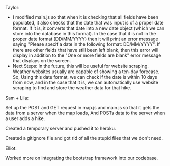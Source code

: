 Taylor:
- I modified main.js so that when it is checking that all fields have been populated, it also checks that
  the date that was input is of a proper date format. If it is, it converts that date into a new date object
  (which we can store into the database in this format). In the case that it is not in the proper date format
  (DD/MM/YYYY) then it will print an error message saying "Please specif a date in the following format: DD/MM/YYYY".
  If there are other fields that have still been left blank, then this error will display in addition to the
  "One or more fields are blank" error message that displays on the screen.
- Next Steps: In the future, this will be useful for website scraping. Weather websites usually are capable
  of showing a ten-day forecase. So, Using this date format, we can check if the date is within 10 days from now,
  and in the case that it is, we can automatically use website scraping to find and store the weather data for that 
  hike.


Sam + Lila:

Set up the POST and GET request in map.js and main.js so that it gets the data from a server 
when the map loads, And POSTs data to the server when a user adds a hike.

Created a temporary server and pushed it to heroku. 

Created a gitignore file and got rid of all the stupid files that we don't need.


Elliot:

Worked more on integrating the bootstrap framework into our codebase.


